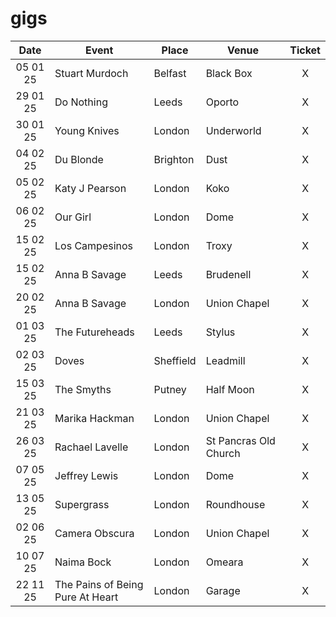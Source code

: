 # gigs
|Date|Event|Place|Venue|Ticket|
|:--:|-----|----|-----|:----:|
|05 01 25|Stuart Murdoch|Belfast|Black Box|X|
|29 01 25|Do Nothing|Leeds|Oporto|X|
|30 01 25|Young Knives|London|Underworld|X|
|04 02 25|Du Blonde|Brighton|Dust|X|
|05 02 25|Katy J Pearson|London|Koko|X|
|06 02 25|Our Girl|London|Dome|X|
|15 02 25|Los Campesinos|London|Troxy|X|
|15 02 25|Anna B Savage|Leeds|Brudenell|X|
|20 02 25|Anna B Savage|London|Union Chapel|X|
|01 03 25|The Futureheads|Leeds|Stylus|X|
|02 03 25|Doves|Sheffield|Leadmill|X|
|15 03 25|The Smyths|Putney|Half Moon|X|
|21 03 25|Marika Hackman|London|Union Chapel|X|
|26 03 25|Rachael Lavelle|London|St Pancras Old Church|X|
|07 05 25|Jeffrey Lewis|London|Dome|X|
|13 05 25|Supergrass|London|Roundhouse|X|
|02 06 25|Camera Obscura|London|Union Chapel|X|
|10 07 25|Naima Bock|London|Omeara|X|
|22 11 25|The Pains of Being Pure At Heart|London|Garage|X|
